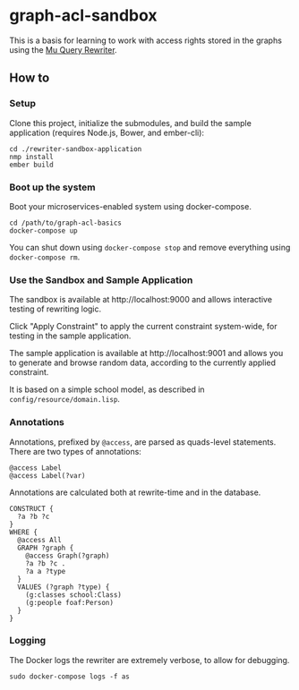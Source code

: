 # graph-acl-sandbox

This is a basis for learning to work with access rights stored in the graphs using the [Mu Query Rewriter](https://github.com/big-data-europe/mu-graph-rewriter).

## How to

### Setup

Clone this project, initialize the submodules, and build the sample application (requires Node.js, Bower, and ember-cli):

    cd ./rewriter-sandbox-application
    nmp install
    ember build

### Boot up the system

Boot your microservices-enabled system using docker-compose.

    cd /path/to/graph-acl-basics
    docker-compose up

You can shut down using `docker-compose stop` and remove everything using `docker-compose rm`.

### Use the Sandbox and Sample Application

The sandbox is available at http://localhost:9000 and allows interactive testing of rewriting logic.

Click "Apply Constraint" to apply the current constraint system-wide, for testing in the sample application.

The sample application is available at http://localhost:9001 and allows you to generate and browse random data, according to the currently applied constraint.

It is based on a simple school model, as described in `config/resource/domain.lisp`.


### Annotations

Annotations, prefixed by `@access`, are parsed as quads-level statements. There are two types of annotations:

    @access Label
    @access Label(?var)

Annotations are calculated both at rewrite-time and in the database.

```
CONSTRUCT {
  ?a ?b ?c
}
WHERE {
  @access All
  GRAPH ?graph { 
    @access Graph(?graph)
    ?a ?b ?c .
    ?a a ?type
  }
  VALUES (?graph ?type) {
    (g:classes school:Class) 
    (g:people foaf:Person) 
  }
}
```

### Logging

The Docker logs the rewriter are extremely verbose, to allow for debugging.

    sudo docker-compose logs -f as
